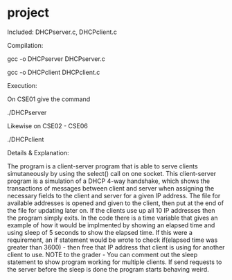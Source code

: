 # project
Included: DHCPserver.c, DHCPclient.c

Compilation:

gcc -o DHCPserver DHCPserver.c

gcc -o DHCPclient DHCPclient.c

Execution:

On CSE01 give the command

./DHCPserver

Likewise on CSE02 - CSE06

./DHCPclient

Details & Explanation:

The program is a client-server program that is able to serve clients simutaneously by using the select() call on one socket. This client-server program is a simulation of a DHCP 4-way handshake, which shows the transactions of messages between client and server when assigning the necessary fields to the client and server for a given IP address. The file for available addresses is opened and given to the client, then put at the end of the file for updating later on. If the clients use up all 10 IP addresses then the program simply exits. In the code there is a time variable that gives an example of how it would be implmented by showing an elapsed time and using sleep of 5 seconds to show the elapsed time. If this were a requirement, an if statement would be wrote to check if(elapsed time was greater than 3600) - then free that IP address that client is using for another client to use. NOTE to the grader - You can comment out the sleep statement to show program working for multiple clients. If send requests to the server before the sleep is done the program starts behaving weird.
